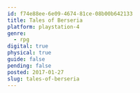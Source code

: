 ```yaml
---
id: f74e88ee-6e09-4674-81ce-08b00b642133
title: Tales of Berseria
platform: playstation-4
genre:
  - rpg
digital: true
physical: true
guide: false
pending: false
posted: 2017-01-27
slug: tales-of-berseria
---
```

